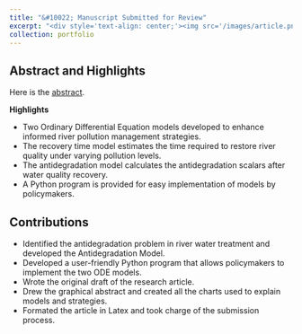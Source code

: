 ```yaml
---
title: "&#10022; Manuscript Submitted for Review"
excerpt: "<div style='text-align: center;'><img src='/images/article.png' style='width: 90%; height: auto;'></div>"
collection: portfolio
---
```


Abstract and Highlights
------
Here is the [abstract](/images/Abstract.png).

**Highlights**
* Two Ordinary Differential Equation models developed to enhance informed river pollution management strategies.
* The recovery time model estimates the time required to restore river quality under varying pollution levels.
* The antidegradation model calculates the antidegradation scalars after water quality recovery.
* A Python program is provided for easy implementation of models by policymakers.


Contributions
------
* Identified the antidegradation problem in river water treatment and developed the Antidegradation Model.
* Developed a user-friendly Python program that allows policymakers to implement the two ODE models.
* Wrote the original draft of the research article.
* Drew the graphical abstract and created all the charts used to explain models and strategies.
* Formated the article in Latex and took charge of the submission process.
